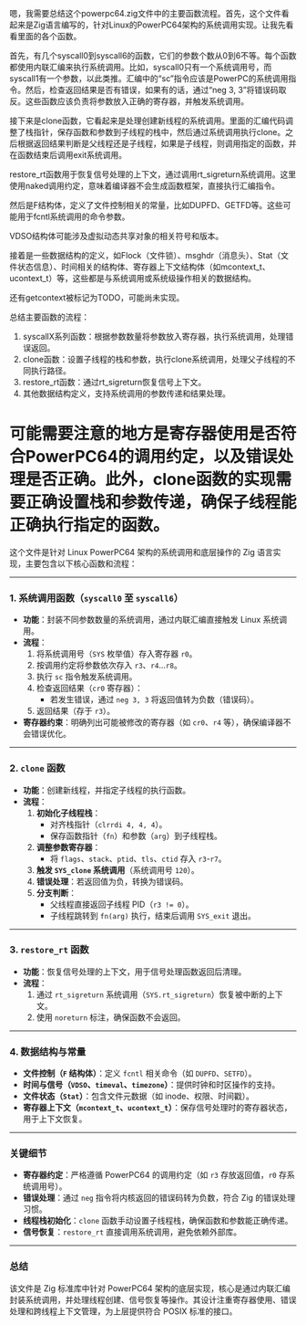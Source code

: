 嗯，我需要总结这个powerpc64.zig文件中的主要函数流程。首先，这个文件看起来是Zig语言编写的，针对Linux的PowerPC64架构的系统调用实现。让我先看看里面的各个函数。

首先，有几个syscall0到syscall6的函数，它们的参数个数从0到6不等。每个函数都使用内联汇编来执行系统调用。比如，syscall0只有一个系统调用号，而syscall1有一个参数，以此类推。汇编中的“sc”指令应该是PowerPC的系统调用指令。然后，检查返回结果是否有错误，如果有的话，通过“neg 3, 3”将错误码取反。这些函数应该负责将参数放入正确的寄存器，并触发系统调用。

接下来是clone函数，它看起来是处理创建新线程的系统调用。里面的汇编代码调整了栈指针，保存函数和参数到子线程的栈中，然后通过系统调用执行clone。之后根据返回结果判断是父线程还是子线程，如果是子线程，则调用指定的函数，并在函数结束后调用exit系统调用。

restore_rt函数用于恢复信号处理的上下文，通过调用rt_sigreturn系统调用。这里使用naked调用约定，意味着编译器不会生成函数框架，直接执行汇编指令。

然后是F结构体，定义了文件控制相关的常量，比如DUPFD、GETFD等。这些可能用于fcntl系统调用的命令参数。

VDSO结构体可能涉及虚拟动态共享对象的相关符号和版本。

接着是一些数据结构的定义，如Flock（文件锁）、msghdr（消息头）、Stat（文件状态信息）、时间相关的结构体、寄存器上下文结构体（如mcontext_t、ucontext_t）等，这些都是与系统调用或系统级操作相关的数据结构。

还有getcontext被标记为TODO，可能尚未实现。

总结主要函数的流程：

1. syscallX系列函数：根据参数数量将参数放入寄存器，执行系统调用，处理错误返回。
2. clone函数：设置子线程的栈和参数，执行clone系统调用，处理父子线程的不同执行路径。
3. restore_rt函数：通过rt_sigreturn恢复信号上下文。
4. 其他数据结构定义，支持系统调用的参数传递和结果处理。

可能需要注意的地方是寄存器使用是否符合PowerPC64的调用约定，以及错误处理是否正确。此外，clone函数的实现需要正确设置栈和参数传递，确保子线程能正确执行指定的函数。
================================================
这个文件是针对 Linux PowerPC64 架构的系统调用和底层操作的 Zig 语言实现，主要包含以下核心函数和流程：

---

### **1. 系统调用函数（`syscall0` 至 `syscall6`）**
- **功能**：封装不同参数数量的系统调用，通过内联汇编直接触发 Linux 系统调用。
- **流程**：
  1. 将系统调用号（`SYS` 枚举值）存入寄存器 `r0`。
  2. 按调用约定将参数依次存入 `r3`、`r4`...`r8`。
  3. 执行 `sc` 指令触发系统调用。
  4. 检查返回结果（`cr0` 寄存器）：
     - 若发生错误，通过 `neg 3, 3` 将返回值转为负数（错误码）。
  5. 返回结果（存于 `r3`）。
- **寄存器约束**：明确列出可能被修改的寄存器（如 `cr0`、`r4` 等），确保编译器不会错误优化。

---

### **2. `clone` 函数**
- **功能**：创建新线程，并指定子线程的执行函数。
- **流程**：
  1. **初始化子线程栈**：
     - 对齐栈指针（`clrrdi 4, 4, 4`）。
     - 保存函数指针（`fn`）和参数（`arg`）到子线程栈。
  2. **调整参数寄存器**：
     - 将 `flags`、`stack`、`ptid`、`tls`、`ctid` 存入 `r3`-`r7`。
  3. **触发 `SYS_clone` 系统调用**（系统调用号 `120`）。
  4. **错误处理**：若返回值为负，转换为错误码。
  5. **分支判断**：
     - 父线程直接返回子线程 PID（`r3 != 0`）。
     - 子线程跳转到 `fn(arg)` 执行，结束后调用 `SYS_exit` 退出。

---

### **3. `restore_rt` 函数**
- **功能**：恢复信号处理的上下文，用于信号处理函数返回后清理。
- **流程**：
  1. 通过 `rt_sigreturn` 系统调用（`SYS.rt_sigreturn`）恢复被中断的上下文。
  2. 使用 `noreturn` 标注，确保函数不会返回。

---

### **4. 数据结构与常量**
- **文件控制（`F` 结构体）**：定义 `fcntl` 相关命令（如 `DUPFD`、`SETFD`）。
- **时间与信号（`VDSO`、`timeval`、`timezone`）**：提供时钟和时区操作的支持。
- **文件状态（`Stat`）**：包含文件元数据（如 inode、权限、时间戳）。
- **寄存器上下文（`mcontext_t`、`ucontext_t`）**：保存信号处理时的寄存器状态，用于上下文恢复。

---

### **关键细节**
- **寄存器约定**：严格遵循 PowerPC64 的调用约定（如 `r3` 存放返回值，`r0` 存系统调用号）。
- **错误处理**：通过 `neg` 指令将内核返回的错误码转为负数，符合 Zig 的错误处理习惯。
- **线程栈初始化**：`clone` 函数手动设置子线程栈，确保函数和参数能正确传递。
- **信号恢复**：`restore_rt` 直接调用系统调用，避免依赖外部库。

---

### **总结**
该文件是 Zig 标准库中针对 PowerPC64 架构的底层实现，核心是通过内联汇编封装系统调用，并处理线程创建、信号恢复等操作。其设计注重寄存器使用、错误处理和跨线程上下文管理，为上层提供符合 POSIX 标准的接口。